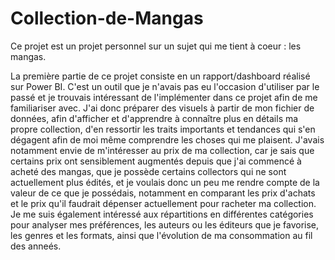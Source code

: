 # Collection-de-Mangas
Ce projet est un projet personnel sur un sujet qui me tient à coeur : les mangas.

La première partie de ce projet consiste en un rapport/dashboard réalisé sur Power BI. C'est un outil que je n'avais pas eu l'occasion d'utiliser par le passé et je trouvais intéressant de l'implémenter dans ce projet afin de me familiariser avec.
J'ai donc préparer des visuels à partir de mon fichier de données, afin d'afficher et d'apprendre à connaître plus en détails ma propre collection, d'en ressortir les traits importants et tendances qui s'en dégagent afin de moi même comprendre les choses qui me plaisent.
J'avais notamment envie de m'intéresser au prix de ma collection, car je sais que certains prix ont sensiblement augmentés depuis que j'ai commencé à acheté des mangas, que je possède certains collectors qui ne sont actuellement plus édités, et je voulais donc un peu me rendre compte de la valeur de ce que je possédais, notamment en comparant les prix d'achats et le prix qu'il faudrait dépenser actuellement pour racheter ma collection.
Je me suis également intéressé aux répartitions en différentes catégories pour analyser mes préférences, les auteurs ou les éditeurs que je favorise, les genres et les formats, ainsi que l'évolution de ma consommation au fil des anneés.
